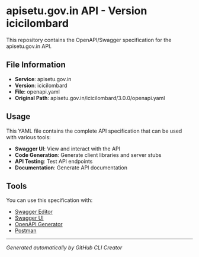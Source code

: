 # apisetu.gov.in API - Version icicilombard

This repository contains the OpenAPI/Swagger specification for the apisetu.gov.in API.

## File Information

- **Service**: apisetu.gov.in
- **Version**: icicilombard
- **File**: openapi.yaml
- **Original Path**: apisetu.gov.in/icicilombard/3.0.0/openapi.yaml

## Usage

This YAML file contains the complete API specification that can be used with various tools:

- **Swagger UI**: View and interact with the API
- **Code Generation**: Generate client libraries and server stubs
- **API Testing**: Test API endpoints
- **Documentation**: Generate API documentation

## Tools

You can use this specification with:

- [Swagger Editor](https://editor.swagger.io/)
- [Swagger UI](https://swagger.io/tools/swagger-ui/)
- [OpenAPI Generator](https://openapi-generator.tech/)
- [Postman](https://www.postman.com/)

---

*Generated automatically by GitHub CLI Creator*

